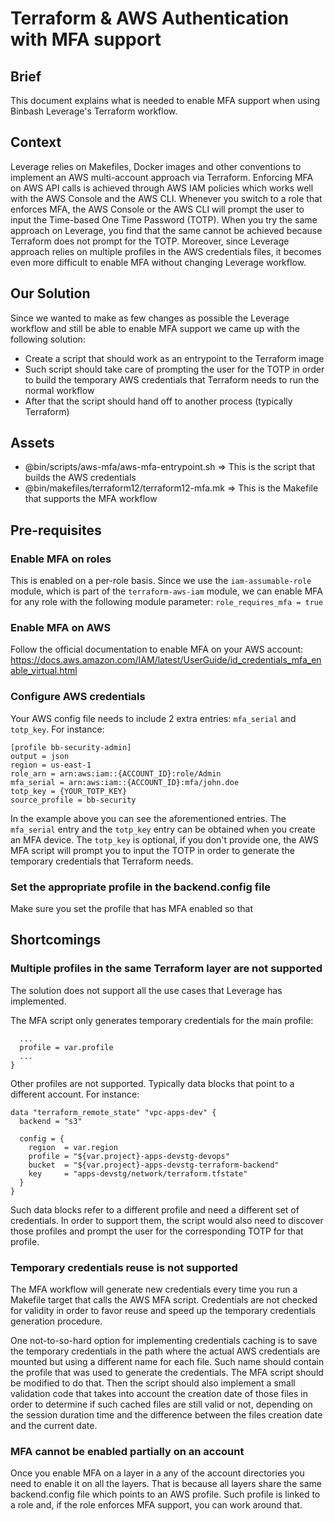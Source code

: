 # Terraform & AWS Authentication with MFA support

## Brief
This document explains what is needed to enable MFA support when using Binbash Leverage's Terraform workflow.


## Context
Leverage relies on Makefiles, Docker images and other conventions to implement an AWS multi-account approach via Terraform. Enforcing MFA on AWS API calls is achieved through AWS IAM policies which works well with the AWS Console and the AWS CLI. Whenever you switch to a role that enforces MFA, the AWS Console or the AWS CLI will prompt the user to input the Time-based One Time Password (TOTP).
When you try the same approach on Leverage, you find that the same cannot be achieved because Terraform does not prompt for the TOTP. Moreover, since Leverage approach relies on multiple profiles in the AWS credentials files, it becomes even more difficult to enable MFA without changing Leverage workflow.


## Our Solution
Since we wanted to make as few changes as possible the Leverage workflow and still be able to enable MFA support we came up with the following solution:
* Create a script that should work as an entrypoint to the Terraform image
* Such script should take care of prompting the user for the TOTP in order to build the temporary AWS credentials that Terraform needs to run the normal workflow
* After that the script should hand off to another process (typically Terraform)


## Assets
* @bin/scripts/aws-mfa/aws-mfa-entrypoint.sh    => This is the script that builds the AWS credentials
* @bin/makefiles/terraform12/terraform12-mfa.mk => This is the Makefile that supports the MFA workflow


## Pre-requisites

### Enable MFA on roles
This is enabled on a per-role basis. Since we use the `iam-assumable-role` module, which is part of the `terraform-aws-iam` module,  we can enable MFA for any role with the following module parameter: `role_requires_mfa = true`

### Enable MFA on AWS
Follow the official documentation to enable MFA on your AWS account: https://docs.aws.amazon.com/IAM/latest/UserGuide/id_credentials_mfa_enable_virtual.html

### Configure AWS credentials
Your AWS config file needs to include 2 extra entries: `mfa_serial` and `totp_key`. For instance:
```
[profile bb-security-admin]
output = json
region = us-east-1
role_arn = arn:aws:iam::{ACCOUNT_ID}:role/Admin
mfa_serial = arn:aws:iam::{ACCOUNT_ID}:mfa/john.doe
totp_key = {YOUR_TOTP_KEY}
source_profile = bb-security
```
In the example above you can see the aforementioned entries. The `mfa_serial` entry and the `totp_key` entry can be obtained when you create an MFA device. The `totp_key` is optional, if you don't provide one, the AWS MFA script will prompt you to input the TOTP in order to generate the temporary credentials that Terraform needs.

### Set the appropriate profile in the backend.config file
Make sure you set the profile that has MFA enabled so that


## Shortcomings

### Multiple profiles in the same Terraform layer are not supported
The solution does not support all the use cases that Leverage has implemented.

The MFA script only generates temporary credentials for the main profile:

```provider "aws" {
  ...
  profile = var.profile
  ...
}
```

Other profiles are not supported. Typically data blocks that point to a different account. For instance:

```
data "terraform_remote_state" "vpc-apps-dev" {
  backend = "s3"

  config = {
    region  = var.region
    profile = "${var.project}-apps-devstg-devops"
    bucket  = "${var.project}-apps-devstg-terraform-backend"
    key     = "apps-devstg/network/terraform.tfstate"
  }
}
```

Such data blocks refer to a different profile and need a different set of credentials. In order to support them, the script would also need to discover those profiles and prompt the user for the corresponding TOTP for that profile.

### Temporary credentials reuse is not supported
The MFA workflow will generate new credentials every time you run a Makefile target that calls the AWS MFA script. Credentials are not checked for validity in order to favor reuse and speed up the temporary credentials generation procedure.

One not-to-so-hard option for implementing credentials caching is to save the temporary credentials in the path where the actual AWS credentials are mounted but using a different name for each file. Such name should contain the profile that was used to generate the credentials. The MFA script should be modified to do that.
Then the script should also implement a small validation code that takes into account the creation date of those files in order to determine if such cached files are still valid or not, depending on the session duration time and the difference between the files creation date and the current date.

### MFA cannot be enabled partially on an account
Once you enable MFA on a layer in a any of the account directories you need to enable it on all the layers. That is because all layers share the same backend.config file which points to an AWS profile. Such profile is linked to a role and, if the role enforces MFA support, you can work around that.
